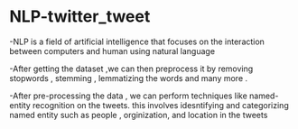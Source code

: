 # NLP-twitter_tweet

-NLP is a field of artificial intelligence that focuses on the interaction between computers and human using natural language

-After getting the dataset ,we can then preprocess it by removing stopwords , stemming , lemmatizing the words and many more .

-After pre-processing the data , we can perform techniques like named-entity recognition on the tweets. this involves idesntifying and categorizing named entity such as people , orginization, and location in the tweets


